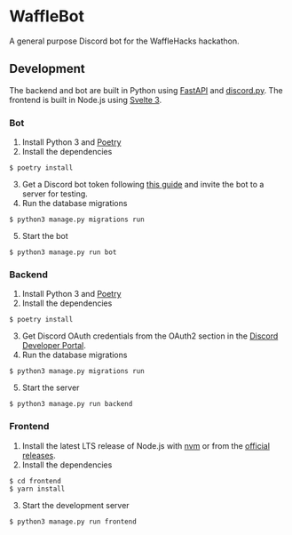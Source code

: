 # WaffleBot

A general purpose Discord bot for the WaffleHacks hackathon.


## Development

The backend and bot are built in Python using [FastAPI](https://fastapi.tiangolo.com/) and [discord.py](https://discordpy.readthedocs.io/).
The frontend is built in Node.js using [Svelte 3](https://svelte.dev).

### Bot

1. Install Python 3 and [Poetry](https://python-poetry.org)
2. Install the dependencies
```shell
$ poetry install
```
3. Get a Discord bot token following [this guide](https://discordpy.readthedocs.io/en/stable/discord.html) and invite the bot to a server for testing.
4. Run the database migrations
```shell
$ python3 manage.py migrations run
```
5. Start the bot
```shell
$ python3 manage.py run bot
```

### Backend

1. Install Python 3 and [Poetry](https://python-poetry.org)
2. Install the dependencies
```shell
$ poetry install
```
3. Get Discord OAuth credentials from the OAuth2 section in the [Discord Developer Portal](https://discord.com/developers/applications).
4. Run the database migrations
```shell
$ python3 manage.py migrations run
```
5. Start the server
```shell
$ python3 manage.py run backend
```

### Frontend

1. Install the latest LTS release of Node.js with [nvm](https://github.com/nvm-sh/nvm) or from the [official releases](https://nodejs.org/en/).
2. Install the dependencies
```shell
$ cd frontend
$ yarn install
```
3. Start the development server
```shell
$ python3 manage.py run frontend
```
